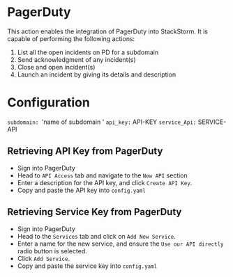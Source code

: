 # PagerDuty 

This action enables the integration of PagerDuty into StackStorm. It is capable of performing the following actions:

1. List all the open incidents on PD for a subdomain
2. Send acknowledgment of any incident(s)
3. Close and open incident(s)
4. Launch an incident by giving its details and description

# Configuration

`subdomain: `'name of subdomain '
`api_key:` API-KEY
`service_Api:` SERVICE-API

## Retrieving API Key from PagerDuty

* Sign into PagerDuty
* Head to `API Access` tab and navigate to the `New API` section
* Enter a description for the API key, and click `Create API Key`.
* Copy and paste the API key into `config.yaml`


## Retrieving Service Key from PagerDuty

* Sign into PagerDuty
* Head to the `Services` tab and click on `Add New Service`.
* Enter a name for the new service, and ensure the `Use our API directly` radio button is selected.
* Click `Add Service`.
* Copy and paste the service key into `config.yaml`

